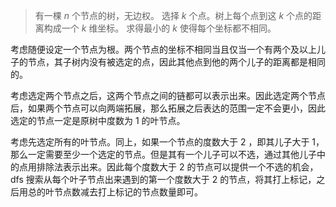 > 有一棵 $n$ 个节点的树，无边权。
选择 $k$ 个点。树上每个点到这 $k$ 个点的距离构成一个 $k$ 维坐标。
求得最小的 $k$ 使得每个坐标都不相同。

考虑随便设定一个节点为根。两个节点的坐标不相同当且仅当一个有两个及以上儿子的节点，其子树内没有被选定的点，因此其他点到他的两个儿子的距离都是相同的。

考虑选定两个节点之后，这两个节点之间的链都可以表示出来。因此选定两个节点后，如果两个节点可以向两端拓展，那么拓展之后表达的范围一定不会更小，因此选定的节点一定是原树中度数为 1 的叶节点。

考虑先选定所有的叶节点。同上，如果一个节点的度数大于 2 ，即其儿子大于 1，那么一定需要至少一个选定的节点。但是其有一个儿子可以不选，通过其他儿子中的点用排除法表示出来。因此每个度数大于 2 的节点可以提供一个不选的机会，dfs 搜索从每个叶子节点出来遇到的第一个度数大于 2 的节点，将其打上标记，之后用总的叶节点数减去打上标记的节点数量即可。